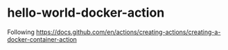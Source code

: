 # hello-world-docker-action
Following https://docs.github.com/en/actions/creating-actions/creating-a-docker-container-action
